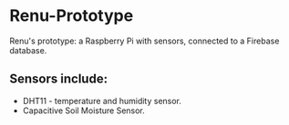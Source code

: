 # Renu-Prototype
Renu's prototype: a Raspberry Pi with sensors, connected to a Firebase database.


## Sensors include:
* DHT11 - temperature and humidity sensor.
* Capacitive Soil Moisture Sensor.
